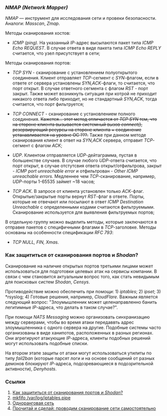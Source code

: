 ### *NMAP (Network Mapper)*
*NMAP* — инструмент для исследования сети и провеки безопасности. Аналоги: *Masscan*, *Zmap*.

Методы сканирования хостов:
- *ICMP (ping)*. На указанный *IP*-адрес высылаются пакет типа *ICMP Echo REQUEST*. В случае ответа в виде пакета типа *ICMP Echo REPLY* считается, что узел присутствует в сети;

Методы сканирования портов:
- *TCP SYN* - сканирование с установлением полуоткрытого соединения. Клиент отправляет *TCP*-сегмент с *SYN*-флагом, если в ответе от сервера установлены *SYN,ACK*-флаги, то считается, что порт открыт. В случае ответного сегмента с флагом *RST* - порт закрыт. Также может возникнуть ситуация при котрой не приходит никакого ответа либо приходит, но не стандартный *SYN,ACK*, тогда считается, что порт фильтруется;
- *TCP CONNECT* - сканирование с установлением полного соединения. ~~Кажется... этот метод отличается от *TCP SYN* тем, что на стороне клиента вызывается системный вызов *connect()*, резервирующий ресурсы на стороне клиента + соединение устанавливается на уровне ОС ???.~~ Также при данном методе сканирования клиент в ответ на *SYN,ACK* сервера, отправит *TCP*-сегмент с флагом *ACK*;
- *UDP*. Клиентом отправляется *UDP*-дейтаграмма, пустая в большенстве случаев. В случае любого *UDP*-ответа считается, что порт открыт, в случае отстутсвия ответа открыт/отфильтрова, закрыт - *ICMP port unreachable error* и отфильтрован - *Other ICMP unreachable errors*. Медленнее чем *TCP*-сканирование, например, *UDP*-порты 1-65535 займет ~18 часов;

- *TCP ACK*. В запросе от клиента установлен только *ACK*-флаг. Открытые/закрытые порты вернут *RST*-флаг в ответе. Порты, которые не отвечают или посылают в ответ *ICMP Destination Unreachable* с определенными кодами считаются фильтруемыми. Сканирование используется для выявления фильтруемых портов;
   
В отдельную группу можно выделить методы, которые заключаются в отправке пакетов с специфичными флагами в *TCP*-заголовке. Методы основаны на особенности спецификации *RFC 793*:
- *TCP NULL, FIN, Xmas*.



### Как защититься от сканирования портов и *Shodan*?
Сканирование на наличие открытых портов третьими лицами может использоваться для подготовки целевых атак на сервисы компании. В связи с чем становится актуальным вопрос того, как стать невидымым для поисковых систем *Shodan*, *Censys*.

Противодействие можно обеспечить при помощи: 1) *iptables*; 2) *ipset*; 3) *rsyslog; 4) Готовые решения, например, *CloudFlare*. Важным является следующий вопрос: "Злоумышленник может целенаправленно банить легитимные *IP*-адреса, что делать в таком случае?". 

При помощи *NATS Messaging* можно организовать синхранизацию между серверами, чтобы во время атаки передаввть адрес злоумышленника с одного сервера на другие. Подобные системы часто организованы в виде ханипотов, расположенных в разных регионах. Они агрегируют атакующие *IP*-адреса, клиенты подобных решений могут использовать подобные списки.

На втором этапе защиты от атаки могут использоваться утилиты по типу *fail2ban* (которые парсят логи и на основе сообщений от разных демонов блокируют *IP*-адреса, подозревающиеся в подозрительной активности), *Denyhosts*.



### Ссылки
1. [Как защититься от сканирования портов и *Shodan*?](https://habr.com/ru/articles/686120/)
2. [mkfifo /var/log/iptables.pipe](https://ru.wikipedia.org/wiki/%D0%98%D0%BC%D0%B5%D0%BD%D0%BE%D0%B2%D0%B0%D0%BD%D0%BD%D1%8B%D0%B9_%D0%BA%D0%B0%D0%BD%D0%B0%D0%BB)
3. [Одноранговая сеть](https://ru.wikipedia.org/wiki/%D0%9E%D0%B4%D0%BD%D0%BE%D1%80%D0%B0%D0%BD%D0%B3%D0%BE%D0%B2%D0%B0%D1%8F_%D1%81%D0%B5%D1%82%D1%8C)
4. [Прочитай и сделай: проводим сканирование сети самостоятельно](https://habr.com/ru/companies/pt/articles/513776/)
